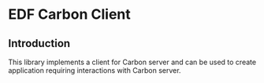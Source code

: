 # EDF Carbon Client

## Introduction

This library implements a client for Carbon server and can be used to create application requiring interactions with Carbon server.
